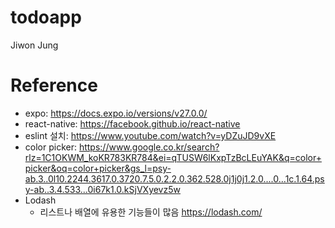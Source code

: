 # todoapp

Jiwon Jung

# Reference
* expo: https://docs.expo.io/versions/v27.0.0/
* react-native: https://facebook.github.io/react-native
* eslint 설치: https://www.youtube.com/watch?v=yDZuJD9vXE
* color picker: https://www.google.co.kr/search?rlz=1C1OKWM_koKR783KR784&ei=qTUSW6lKxpTzBcLEuYAK&q=color+picker&oq=color+picker&gs_l=psy-ab.3..0l10.2244.3617.0.3720.7.5.0.2.2.0.362.528.0j1j0j1.2.0....0...1c.1.64.psy-ab..3.4.533...0i67k1.0.kSjVXyevz5w
* Lodash
  * 리스트나 배열에 유용한 기능들이 많음 https://lodash.com/